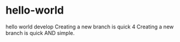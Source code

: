 # hello-world
hello world
develop
Creating a new branch is quick
4
Creating a new branch is quick AND simple.
